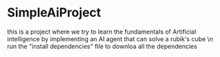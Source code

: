 # SimpleAiProject
this is a project where we try to learn the fundamentals of Artificial intelligence by implementing an AI agent that can solve a rubik's cube
\n
run the "install dependencies" file to downloa all the dependencies

